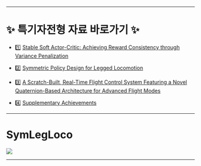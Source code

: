 
---
# ✨ 특기자전형 자료 바로가기 ✨

- 1️⃣ [Stable Soft Actor-Critic: Achieving Reward Consistency through Variance Penalization][SSAC]

- 2️⃣ [Symmetric Policy Design for Legged Locomotion][SymLegLoco]

- 3️⃣ [A Scratch-Built, Real-Time Flight Control System Featuring a Novel Quaternion-Based Architecture for Advanced Flight Modes][Drone]

- 4️⃣ [Supplementary Achievements][Supp]

[SSAC]: https://drive.google.com/file/d/13pSyWTKoZw9CWdhrnD-pdWEVAm459hs8/view?usp=sharing

[SymLegLoco]: https://drive.google.com/file/d/14kVNSOnBgSTAMgPo6PpX6P6va0xZLpQu/view?usp=sharing

[Drone]: https://drive.google.com/file/d/16tM38GCPfXpMvyBv6gB0DEMLOxK8a1Uv/view?usp=sharing

[Supp]: https://drive.google.com/file/d/1evPihlZIMuHfRS8-eZrQ1jDKppONHbpQ/view?usp=sharing


---
# SymLegLoco

[![](https://img.youtube.com/vi/YRPUlGtC9P4/0.jpg)](https://www.youtube.com/watch?v=YRPUlGtC9P4)


---
